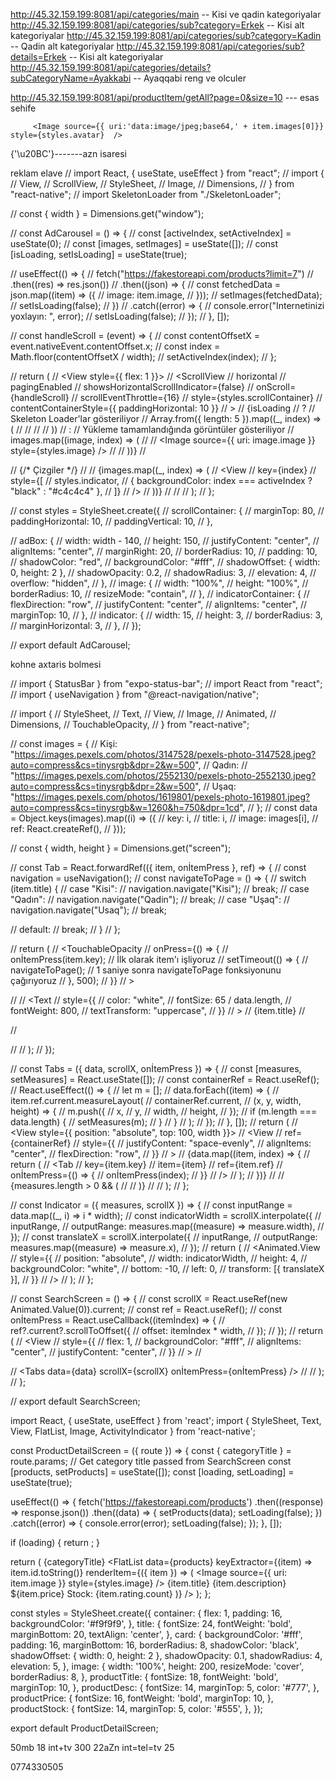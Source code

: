 http://45.32.159.199:8081/api/categories/main -- Kisi ve qadin kategoriyalar
http://45.32.159.199:8081/api/categories/sub?category=Erkek -- Kisi alt kategoriyalar
http://45.32.159.199:8081/api/categories/sub?category=Kadin -- Qadin alt kategoriyalar
http://45.32.159.199:8081/api/categories/sub?details=Erkek -- Kisi alt kategoriyalar
http://45.32.159.199:8081/api/categories/details?subCategoryName=Ayakkabi -- Ayaqqabi reng ve olculer


http://45.32.159.199:8081/api/productItem/getAll?page=0&size=10     --- esas sehife

         <Image source={{ uri:'data:image/jpeg;base64,' + item.images[0]}} style={styles.avatar}  />



{'\u20BC'}-------azn isaresi



reklam elave
// import React, { useState, useEffect } from "react";
// import {
//   View,
//   ScrollView,
//   StyleSheet,
//   Image,
//   Dimensions,
// } from "react-native";
// import SkeletonLoader from "./SkeletonLoader";

// const { width } = Dimensions.get("window");

// const AdCarousel = () => {
//   const [activeIndex, setActiveIndex] = useState(0);
//   const [images, setImages] = useState([]);
//   const [isLoading, setIsLoading] = useState(true);

//   useEffect(() => {
//     fetch("https://fakestoreapi.com/products?limit=7")
//       .then((res) => res.json())
//       .then((json) => {
//         const fetchedData = json.map((item) => ({
//           image: item.image,
//         }));
//         setImages(fetchedData);
//         setIsLoading(false);
//       })
//       .catch((error) => {
//         console.error("Internetinizi yoxlayın: ", error);
//         setIsLoading(false);
//       });
//   }, []);

//   const handleScroll = (event) => {
//     const contentOffsetX = event.nativeEvent.contentOffset.x;
//     const index = Math.floor(contentOffsetX / width);
//     setActiveIndex(index);
//   };

//   return (
//     <View style={{ flex: 1 }}>
//       <ScrollView
//         horizontal
//         pagingEnabled
//         showsHorizontalScrollIndicator={false}
//         onScroll={handleScroll}
//         scrollEventThrottle={16}
//         style={styles.scrollContainer}
//         contentContainerStyle={{ paddingHorizontal: 10 }}
//       >
//         {isLoading
//           ? // Skeleton Loader'lar gösteriliyor
//             Array.from({ length: 5 }).map((_, index) => (
//               <View key={index} style={styles.adBox}>
//                 <SkeletonLoader />
//               </View>
//             ))
//           : // Yükleme tamamlandığında görüntüler gösteriliyor
//             images.map((image, index) => (
//               <View key={index} style={styles.adBox}>
//                 <Image source={{ uri: image.image }} style={styles.image} />
//               </View>
//             ))}
//       </ScrollView>

//       {/* Çizgiler */}
//       <View style={styles.indicatorContainer}>
//         {images.map((_, index) => (
//           <View
//             key={index}
//             style={[
//               styles.indicator,
//               { backgroundColor: index === activeIndex ? "black" : "#c4c4c4" },
//             ]}
//           />
//         ))}
//       </View>
//     </View>
//   );
// };

// const styles = StyleSheet.create({
//   scrollContainer: {
//     marginTop: 80,
//     paddingHorizontal: 10,
//     paddingVertical: 10,
//   },

//   adBox: {
//     width: width - 140,
//     height: 150,
//     justifyContent: "center",
//     alignItems: "center",
//     marginRight: 20,
//     borderRadius: 10,
//     padding: 10,
//     shadowColor: "red",
//     backgroundColor: "#fff",
//     shadowOffset: { width: 0, height: 2 },
//     shadowOpacity: 0.2,
//     shadowRadius: 3,
//     elevation: 4,
//     overflow: "hidden",
//   },
//   image: {
//     width: "100%",
//     height: "100%",
//     borderRadius: 10,
//     resizeMode: "contain",
//   },
//   indicatorContainer: {
//     flexDirection: "row",
//     justifyContent: "center",
//     alignItems: "center",
//     marginTop: 10,
//   },
//   indicator: {
//     width: 15,
//     height: 3,
//     borderRadius: 3,
//     marginHorizontal: 3,
//   },
// });

// export default AdCarousel;





kohne axtaris bolmesi


// import { StatusBar } from "expo-status-bar";
// import React from "react";
// import { useNavigation } from "@react-navigation/native";

// import {
//   StyleSheet,
//   Text,
//   View,
//   Image,
//   Animated,
//   Dimensions,
//   TouchableOpacity,
// } from "react-native";

// const images = {
//   Kişi: "https://images.pexels.com/photos/3147528/pexels-photo-3147528.jpeg?auto=compress&cs=tinysrgb&dpr=2&w=500",
//   Qadın:
//     "https://images.pexels.com/photos/2552130/pexels-photo-2552130.jpeg?auto=compress&cs=tinysrgb&dpr=2&w=500",
//   Uşaq: "https://images.pexels.com/photos/1619801/pexels-photo-1619801.jpeg?auto=compress&cs=tinysrgb&w=1260&h=750&dpr=1cd",
// };
// const data = Object.keys(images).map((i) => ({
//   key: i,
//   title: i,
//   image: images[i],
//   ref: React.createRef(),
// }));

// const { width, height } = Dimensions.get("screen");

// const Tab = React.forwardRef(({ item, onİtemPress }, ref) => {
//   const navigation = useNavigation();
//   const navigateToPage = () => {
//     switch (item.title) {
//       case "Kisi":
//         navigation.navigate("Kisi");
//         break;
//       case "Qadın":
//         navigation.navigate("Qadin");
//         break;
//       case "Uşaq":
//         navigation.navigate("Usaq");
//         break;
     
//       default:
//         break;
//     }
//   };

//   return (
//     <TouchableOpacity
//     onPress={() => {
//       onİtemPress(item.key); // İlk olarak item'ı işliyoruz
//       setTimeout(() => {
//         navigateToPage(); // 1 saniye sonra navigateToPage fonksiyonunu çağırıyoruz
//       }, 500);
//     }}
//   >
  

//       <View ref={ref}>
//         <Text
//           style={{
//             color: "white",
//             fontSize: 65 / data.length,
//             fontWeight: 800,
//             textTransform: "uppercase",
//           }}
//         >
//           {item.title}
//         </Text>
        
//       </View>
     
//     </TouchableOpacity>
//   );
// });

// const Tabs = ({ data, scrollX, onİtemPress }) => {
//   const [measures, setMeasures] = React.useState([]);
//   const containerRef = React.useRef();
//   React.useEffect(() => {
//     let m = [];
//     data.forEach((item) => {
//       item.ref.current.measureLayout(
//         containerRef.current,
//         (x, y, width, height) => {
//           m.push({
//             x,
//             y,
//             width,
//             height,
//           });
//           if (m.length === data.length) {
//             setMeasures(m);
//           }
//         }
//       );
//     });
//   }, []);
//   return (
//     <View style={{ position: "absolute", top: 100, width }}>
//       <View
//         ref={containerRef}
//         style={{
//           justifyContent: "space-evenly",
//           alignItems: "center",
//           flexDirection: "row",
//         }}
//       >
//         {data.map((item, index) => {
//           return (
//             <Tab
//               key={item.key}
//               item={item}
//               ref={item.ref}
//               onİtemPress={() => {
//                 onİtemPress(index);
//               }}
//             />
//           );
//         })}
//       </View>
//       {measures.length > 0 && (
//         <Indicator measures={measures} scrollX={scrollX} />
//       )}
//     </View>
//   );
// };

// const Indicator = ({ measures, scrollX }) => {
//   const inputRange = data.map((_, i) => i * width);
//   const indicatorWidth = scrollX.interpolate({
//     inputRange,
//     outputRange: measures.map((measure) => measure.width),
//   });
//   const translateX = scrollX.interpolate({
//     inputRange,
//     outputRange: measures.map((measure) => measure.x),
//   });
//   return (
//     <Animated.View
//       style={{
//         position: "absolute",
//         width: indicatorWidth,
//         height: 4,
//         backgroundColor: "white",
//         bottom: -10,
//         left: 0,
//         transform: [{ translateX }],
//       }}
//     />
//   );
// };

// const SearchScreen = () => {
//   const scrollX = React.useRef(new Animated.Value(0)).current;
//   const ref = React.useRef();
//   const onİtemPress = React.useCallback((itemİndex) => {
//     ref?.current?.scrollToOffset({
//       offset: itemİndex * width,
//     });
//   });
//   return (
//     <View
//       style={{
//         flex: 1,
//         backgroundColor: "#fff",
//         alignItems: "center",
//         justifyContent: "center",
//       }}
//     >
//       <StatusBar hidden />
//       <Animated.FlatList
//         ref={ref}
//         horizontal
//         showsHorizontalScrollIndicator={false}
//         pagingEnabled
//         onScroll={Animated.event(
//           [{ nativeEvent: { contentOffset: { x: scrollX } } }],
//           { useNativeDriver: false }
//         )}
//         bounces={false}
//         data={data}
//         keyExtractor={(item) => item.key}
//         renderItem={({ item }) => (
//           <View style={{ width, height }}>
//             <Image
//               source={{ uri: item.image }}
//               style={{ flex: 1, resizeMode: "cover" }}
//             />
//             <View
//               style={[
//                 StyleSheet.absoluteFillObject,
//                 { backgroundColor: "rgba(0,0,0,0.3)" },
//               ]}
//             />
//           </View>
//         )}
//       />

//       <Tabs data={data} scrollX={scrollX} onİtemPress={onİtemPress} />
//     </View>
//   );
// };

// export default SearchScreen;






import React, { useState, useEffect } from 'react';
import { StyleSheet, Text, View, FlatList, Image, ActivityIndicator } from 'react-native';

const ProductDetailScreen = ({ route }) => {
  const { categoryTitle } = route.params; // Get category title passed from SearchScreen
  const [products, setProducts] = useState([]);
  const [loading, setLoading] = useState(true);

  useEffect(() => {
    fetch('https://fakestoreapi.com/products')
      .then((response) => response.json())
      .then((data) => {
        setProducts(data);
        setLoading(false);
      })
      .catch((error) => {
        console.error(error);
        setLoading(false);
      });
  }, []);

  if (loading) {
    return <ActivityIndicator size="large" color="#0000ff" />;
  }

  return (
    <View style={styles.container}>
      <Text style={styles.title}>{categoryTitle}</Text>
      <FlatList
        data={products}
        keyExtractor={(item) => item.id.toString()}
        renderItem={({ item }) => (
          <View style={styles.card}>
            <Image source={{ uri: item.image }} style={styles.image} />
            <Text style={styles.productTitle}>{item.title}</Text>
            <Text style={styles.productDesc}>{item.description}</Text>
            <Text style={styles.productPrice}>${item.price}</Text>
            <Text style={styles.productStock}>Stock: {item.rating.count}</Text>
          </View>
        )}
      />
    </View>
  );
};

const styles = StyleSheet.create({
  container: {
    flex: 1,
    padding: 16,
    backgroundColor: '#f9f9f9',
  },
  title: {
    fontSize: 24,
    fontWeight: 'bold',
    marginBottom: 20,
    textAlign: 'center',
  },
  card: {
    backgroundColor: '#fff',
    padding: 16,
    marginBottom: 16,
    borderRadius: 8,
    shadowColor: 'black',
    shadowOffset: { width: 0, height: 2 },
    shadowOpacity: 0.1,
    shadowRadius: 4,
    elevation: 5,
  },
  image: {
    width: '100%',
    height: 200,
    resizeMode: 'cover',
    borderRadius: 8,
  },
  productTitle: {
    fontSize: 18,
    fontWeight: 'bold',
    marginTop: 10,
  },
  productDesc: {
    fontSize: 14,
    marginTop: 5,
    color: '#777',
  },
  productPrice: {
    fontSize: 16,
    fontWeight: 'bold',
    marginTop: 10,
  },
  productStock: {
    fontSize: 14,
    marginTop: 5,
    color: '#555',
  },
});

export default ProductDetailScreen;




50mb 18
int+tv 300  22aZn
int=tel=tv 25

0774330505
